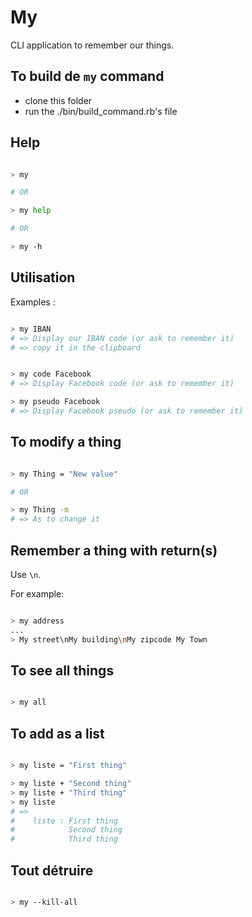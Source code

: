 # My

CLI application to remember our things.

## To build de `my` command

* clone this folder
* run the ./bin/build_command.rb's file

## Help

```bash

> my

# OR

> my help

# OR

> my -h

```

## Utilisation

Examples :

```bash

> my IBAN
# => Display our IBAN code (or ask to remember it)
# => copy it in the clipboard

```


```bash

> my code Facebook
# => Display Facebook code (or ask to remember it)

> my pseudo Facebook
# => Display Facebook pseudo (or ask to remember it)

```

## To modify a thing

```bash

> my Thing = "New value"

# OR

> my Thing -m
# => As to change it

```


## Remember a thing with return(s)

Use `\n`.

For example:

```bash

> my address
...
> My street\nMy building\nMy zipcode My Town

```

## To see all things

```bash

> my all

```

## To add as a list

```bash

> my liste = "First thing"

> my liste + "Second thing"
> my liste + "Third thing"
> my liste
# =>
#    liste : First thing
#            Second thing
#            Third thing

```


## Tout détruire

```bash

> my --kill-all

```
